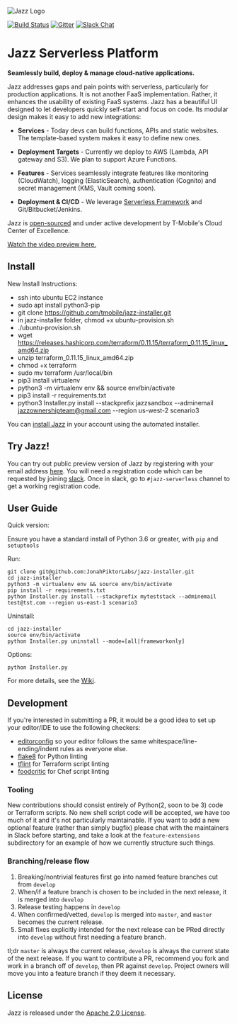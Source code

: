 ![Jazz Logo](logo.png)

[![Build Status](https://travis-ci.org/JonahPiktorLabs/jazz-installer.svg?branch=master)](https://travis-ci.org/JonahPiktorLabs/jazz-installer)
[![Gitter](https://img.shields.io/gitter/room/badges/shields.svg)](https://gitter.im/TMO-OSS/Jazz)
[![Slack Chat](https://img.shields.io/badge/Chat-Slack-ff69b4.svg)](https://tmo-oss-getinvite.herokuapp.com/)

# Jazz Serverless Platform

**Seamlessly build, deploy & manage cloud-native applications.**

Jazz addresses gaps and pain points with serverless, particularly for production applications. It is not another FaaS implementation. Rather, it enhances the usability of existing FaaS systems. Jazz has a beautiful UI designed to let developers quickly self-start and focus on code. Its modular design makes it easy to add new integrations:

* **Services** - Today devs can build functions, APIs and static websites. The template-based system makes it easy to define new ones.
* **Deployment Targets** - Currently we deploy to AWS (Lambda, API gateway and S3). We plan to support Azure Functions.

* **Features** - Services seamlessly integrate features like monitoring (CloudWatch), logging (ElasticSearch), authentication (Cognito) and secret management (KMS, Vault coming soon).
* **Deployment & CI/CD** - We leverage [Serverless Framework](http://www.serverless.com) and Git/Bitbucket/Jenkins.

Jazz is [open-sourced](http://opensource.t-mobile.com) and under active development by T-Mobile's Cloud Center of Excellence.

[Watch the video preview here.](https://www.youtube.com/watch?v=6Kp1yxMjn1k)

## Install
New Install Instructions: 
  - ssh into ubuntu EC2 instance
  - sudo apt install python3-pip
  - git clone https://github.com/tmobile/jazz-installer.git
  - in jazz-installer folder, chmod +x ubuntu-provision.sh
  - ./ubuntu-provision.sh
  - wget https://releases.hashicorp.com/terraform/0.11.15/terraform_0.11.15_linux_amd64.zip
  - unzip terraform_0.11.15_linux_amd64.zip
  - chmod +x terraform
  - sudo mv terraform /usr/local/bin 
  - pip3 install virtualenv
  - python3 -m virtualenv env && source env/bin/activate
  - pip3 install -r requirements.txt
  - python3 Installer.py install --stackprefix jazzsandbox --adminemail jazzownershipteam@gmail.com --region us-west-2 scenario3
  
You can [install Jazz](https://github.com/JonahPiktorLabs/jazz-installer/wiki) in your account using the automated installer.

## Try Jazz!
You can try out public preview version of Jazz by registering with your email address [here](http://try.tmo-jazz.net). You will need a registration code which can be requested by joining [slack](https://tmo-oss-getinvite.herokuapp.com/). Once in slack, go to `#jazz-serverless` channel to get a working registration code.

## User Guide

Quick version:

Ensure you have a standard install of Python 3.6 or greater, with `pip` and `setuptools`

Run:

```
git clone git@github.com:JonahPiktorLabs/jazz-installer.git
cd jazz-installer
python3 -m virtualenv env && source env/bin/activate
pip install -r requirements.txt
python Installer.py install --stackprefix myteststack --adminemail test@tst.com --region us-east-1 scenario3
```

Uninstall:
```
cd jazz-installer
source env/bin/activate
python Installer.py uninstall --mode=[all|frameworkonly]
```

Options:
```
python Installer.py
```

For more details, see the [Wiki](https://github.com/JonahPiktorLabs/jazz-installer/wiki).

## Development
If you're interested in submitting a PR, it would be a good idea to set up your editor/IDE to use the following checkers:
* [editorconfig](https://editorconfig.org/) so your editor follows the same whitespace/line-ending/indent rules as everyone else.
* [flake8](http://flake8.pycqa.org/en/latest/) for Python linting
* [tflint](https://github.com/wata727/tflint) for Terraform script linting
* [foodcritic](http://www.foodcritic.io/) for Chef script linting

### Tooling
New contributions should consist entirely of Python(2, soon to be 3) code or Terraform scripts. No new shell script code will be accepted, we have too much of it and it's not particularly maintainable. If you want to add a new optional feature (rather than simply bugfix) please chat with the maintainers in Slack before starting, and take a look at the `feature-extensions` subdirectory for an example of how we currently structure such things.

### Branching/release flow
1. Breaking/nontrivial features first go into named feature branches cut from `develop`
2. When/if a feature branch is chosen to be included in the next release, it is merged into `develop`
3. Release testing happens in `develop`
4. When confirmed/vetted, `develop` is merged into `master`, and `master` becomes the current release.
5. Small fixes explicitly intended for the next release can be PRed directly into `develop` without first needing a feature branch.

tl;dr `master` is always the current release, `develop` is always the current state of the next release. If you want to contribute a PR, recommend you fork and work in a branch off of `develop`, then PR against `develop`. Project owners will move you into a feature branch if they deem it necessary.

## License

Jazz is released under the [Apache 2.0 License](http://www.apache.org/licenses/LICENSE-2.0).
